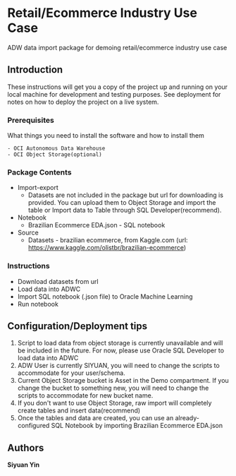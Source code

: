 # Retail/Ecommerce Industry Use Case

ADW data import package for demoing retail/ecommerce industry use case

## Introduction

These instructions will get you a copy of the project up and running on your local machine for development and testing purposes. See deployment for notes on how to deploy the project on a live system.

### Prerequisites

What things you need to install the software and how to install them

```
- OCI Autonomous Data Warehouse
- OCI Object Storage(optional)
```

### Package Contents

* Import-export
  * Datasets are not included in the package but url for downloading is provided. You can upload them to Object Storage and import the table or Import data to Table through SQL Developer(recommend).
* Notebook
  * Brazilian Ecommerce EDA.json - SQL notebook
* Source
  * Datasets - brazilian ecommerce, from Kaggle.com (url: https://www.kaggle.com/olistbr/brazilian-ecommerce)

### Instructions

* Download datasets from url
* Load data into ADWC 
* Import SQL notebook (.json file) to Oracle Machine Learning
* Run notebook 

## Configuration/Deployment tips

1. Script to load data from object storage is currently unavailable and will be included in the future. For now, please use Oracle SQL Developer to load data into ADWC
2. ADW User is currently SIYUAN, you will need to change the scripts to accommodate for your user/schema.
3. Current Object Storage bucket is Asset in the Demo compartment. If you change the bucket to something new, you will need to change the scripts to accommodate for new bucket name.
4. If you don't want to use Object Storage, raw import will completely create tables and insert data(recommend)
5. Once the tables and data are created, you can use an already-configured SQL Notebook by importing Brazilian Ecommerce EDA.json

## Authors

**Siyuan Yin**
